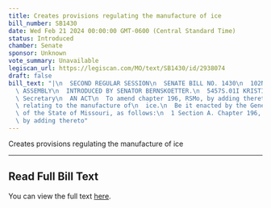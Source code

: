 ```yaml
---
title: Creates provisions regulating the manufacture of ice
bill_number: SB1430
date: Wed Feb 21 2024 00:00:00 GMT-0600 (Central Standard Time)
status: Introduced
chamber: Senate
sponsor: Unknown
vote_summary: Unavailable
legiscan_url: https://legiscan.com/MO/text/SB1430/id/2938074
draft: false
bill_text: "|\n  SECOND REGULAR SESSION\n  SENATE BILL NO. 1430\n  102ND GENERA L\
  \ ASSEMBLY\n  INTRODUCED BY SENATOR BERNSKOETTER.\n  5457S.01I KRISTINA MARTIN,\
  \ Secretary\n  AN ACT\n  To amend chapter 196, RSMo, by adding thereto one new section\
  \ relating to the manufacture of\n  ice.\n  Be it enacted by the General Assembly\
  \ of the State of Missouri, as follows:\n  1 Section A. Chapter 196, RSMo, is amended\
  \ by adding thereto"
---
```

Creates provisions regulating the manufacture of ice

---

## Read Full Bill Text

You can view the full text [here](https://legiscan.com/MO/text/SB1430/id/2938074).
